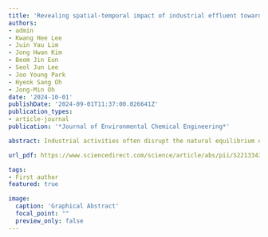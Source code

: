 ```yaml
---
title: 'Revealing spatial-temporal impact of industrial effluent towards DOM in Riverine employing PARAFAC and MW-2D COS'
authors:
- admin
- Kwang Hee Lee
- Juin Yau Lim
- Jong Hwan Kim
- Beom Jin Eun
- Seol Jun Lee
- Joo Young Park
- Hyeok Sang Oh
- Jong-Min Oh
date: '2024-10-01'
publishDate: '2024-09-01T11:37:00.026641Z'
publication_types:
- article-journal
publication: '*Journal of Environmental Chemical Engineering*'

abstract: Industrial activities often disrupt the natural equilibrium of water bodies, with discharged wastewater introducing dissolved organic matter (DOM) and pollutants. This study investigated the water quality along a riverine system subjected to heavy industrial influence by collecting samples from distinct points at before, during, and after industrial discharge across four seasons. By employing EEM-PARAFAC, four fluorescent components were identified at the discharge point including C1 (microbial/ terrestrial humic-like), C2 (anthropogenic humic-like materials), C3 (microbial humic-like), and C4 (wastewater/nutrient enrichment tracer). Specifically, C2 and C4 which contained wastewater and anthropogenic-like material are not found at the pre-pollutant point. Additionally, fluorescence characteristics parameters such as FI, HIX, and BIX are analyzed. Kernel Principal Component Analysis was employed to elucidate the non-linear relationships inherent in the data that able to covered up to 97 % of the data variance, offering nuanced insights into complex behavior of water characteristics across seasonal variations. Two-dimensional correlation spectroscopy (2D-COS) was further employed to evaluate the sequence variation of DOM components and further identify the temporal effect across season with moving window 2D-COS. The sequence order of the DOM fractions was identified as C2→C4→C1→C3 by following the Noda’s rule. In order to understand the interactions between the water characteristics and the DOM components, an empirical polynomial regression model is developed with an average MAPE of 2.2 %. The interaction between DOM-related parameters was identified using structural equation modeling. These findings underscore the dynamic nature of DOM composition under industrial influences considering the spatial-temporal impact.

url_pdf: https://www.sciencedirect.com/science/article/abs/pii/S2213343724015422

tags:
- First author
featured: true

image:
  caption: 'Graphical Abstract'
  focal_point: ""
  preview_only: false
---
```


